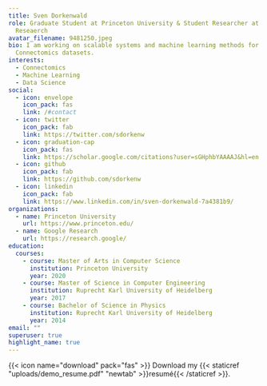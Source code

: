 ```yaml
---
title: Sven Dorkenwald
role: Graduate Student at Princeton University & Student Researcher at Google
  Reseaerch
avatar_filename: 9481250.jpeg
bio: I am working on scalable systems and machine learning methods for analyzing
  Connectomics datasets.
interests:
  - Connectomics
  - Machine Learning
  - Data Science
social:
  - icon: envelope
    icon_pack: fas
    link: /#contact
  - icon: twitter
    icon_pack: fab
    link: https://twitter.com/sdorkenw
  - icon: graduation-cap
    icon_pack: fas
    link: https://scholar.google.com/citations?user=sGHphbYAAAAJ&hl=en
  - icon: github
    icon_pack: fab
    link: https://github.com/sdorkenw
  - icon: linkedin
    icon_pack: fab
    link: https://www.linkedin.com/in/sven-dorkenwald-7a4381b9/
organizations:
  - name: Princeton University
    url: https://www.princeton.edu/
  - name: Google Research
    url: https://research.google/
education:
  courses:
    - course: Master of Arts in Computer Science
      institution: Princeton University
      year: 2020
    - course: Master of Science in Computer Engineering
      institution: Ruprecht Karl University of Heidelberg
      year: 2017
    - course: Bachelor of Science in Physics
      institution: Ruprecht Karl University of Heidelberg
      year: 2014
email: ""
superuser: true
highlight_name: true
---
```

{{< icon name="download" pack="fas" >}} Download my {{< staticref "uploads/demo_resume.pdf" "newtab" >}}resumé{{< /staticref >}}.